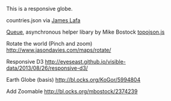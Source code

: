 This is a responsive globe. 

countries.json via <a href="https://github.com/jameslafa/tutorial-data_on_a_globe_d3/blob/master/app/data/world_110m_admin_countries-capitals_simplified.json">James Lafa</a>

<a href="https://github.com/mbostock/queue">Queue</a>, asynchronous helper libary by Mike Bostock
<a href="https://github.com/mbostock/topojson/blob/master/topojson.js">topojson.js</a>

Rotate the world (Pinch and zoom)
http://www.jasondavies.com/maps/rotate/


Responsive D3
http://eyeseast.github.io/visible-data/2013/08/26/responsive-d3/

Earth Globe (basis)
http://bl.ocks.org/KoGor/5994804

Add Zoomable 
http://bl.ocks.org/mbostock/2374239
